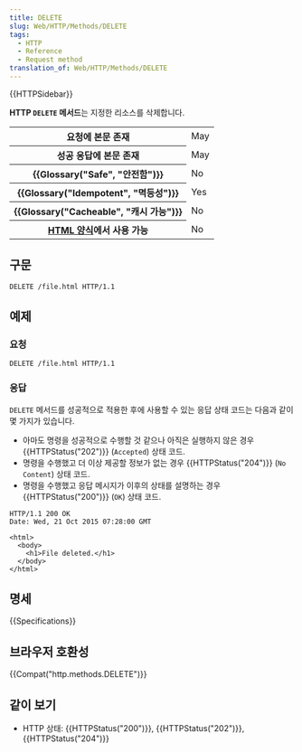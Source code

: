 ```yaml
---
title: DELETE
slug: Web/HTTP/Methods/DELETE
tags:
  - HTTP
  - Reference
  - Request method
translation_of: Web/HTTP/Methods/DELETE
---
```


{{HTTPSidebar}}

**HTTP `DELETE` 메서드**는 지정한 리소스를 삭제합니다.

<table class="properties">
  <tbody>
    <tr>
      <th scope="row">요청에 본문 존재</th>
      <td>May</td>
    </tr>
    <tr>
      <th scope="row">성공 응답에 본문 존재</th>
      <td>May</td>
    </tr>
    <tr>
      <th scope="row">{{Glossary("Safe", "안전함")}}</th>
      <td>No</td>
    </tr>
    <tr>
      <th scope="row">{{Glossary("Idempotent", "멱등성")}}</th>
      <td>Yes</td>
    </tr>
    <tr>
      <th scope="row">
        {{Glossary("Cacheable", "캐시 가능")}}
      </th>
      <td>No</td>
    </tr>
    <tr>
      <th scope="row">
        <a href="/ko/docs/Learn/HTML/Forms">HTML 양식</a>에서 사용 가능
      </th>
      <td>No</td>
    </tr>
  </tbody>
</table>

## 구문

```
DELETE /file.html HTTP/1.1
```

## 예제

### 요청

```
DELETE /file.html HTTP/1.1
```

### 응답

`DELETE` 메서드를 성공적으로 적용한 후에 사용할 수 있는 응답 상태 코드는 다음과 같이 몇 가지가 있습니다.

- 아마도 명령을 성공적으로 수행할 것 같으나 아직은 실행하지 않은 경우 {{HTTPStatus("202")}} (`Accepted`) 상태 코드.
- 명령을 수행했고 더 이상 제공할 정보가 없는 경우 {{HTTPStatus("204")}} (`No Content`) 상태 코드.
- 명령을 수행했고 응답 메시지가 이후의 상태를 설명하는 경우 {{HTTPStatus("200")}} (`OK`) 상태 코드.

```
HTTP/1.1 200 OK
Date: Wed, 21 Oct 2015 07:28:00 GMT

<html>
  <body>
    <h1>File deleted.</h1>
  </body>
</html>
```

## 명세

{{Specifications}}

## 브라우저 호환성

{{Compat("http.methods.DELETE")}}

## 같이 보기

- HTTP 상태: {{HTTPStatus("200")}}, {{HTTPStatus("202")}}, {{HTTPStatus("204")}}
